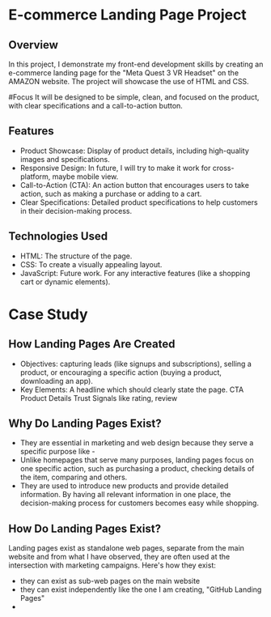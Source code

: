 # E-commerce Landing Page Project

## Overview
In this project, I demonstrate my front-end development skills by creating an e-commerce landing page for the "Meta Quest 3 VR Headset" on the AMAZON website. The project will showcase the use of HTML and CSS. 

#Focus
It will be designed to be simple, clean, and focused on the product, with clear specifications and a call-to-action button.

## Features
- Product Showcase: Display of product details, including high-quality images and specifications.
- Responsive Design: In future, I will try to make it work for cross-platform, maybe mobile view.
- Call-to-Action (CTA): An action button that encourages users to take action, such as making a purchase or adding to a cart.
- Clear Specifications: Detailed product specifications to help customers in their decision-making process.
  
## Technologies Used
- HTML: The structure of the page.
- CSS: To create a visually appealing layout.
- JavaScript: Future work. For any interactive features (like a shopping cart or dynamic elements).

# Case Study
## How Landing Pages Are Created
- Objectives: capturing leads (like signups and subscriptions), selling a product, or encouraging a specific action (buying a product, downloading an app).
- Key Elements:
  A headline which should clearly state the page.
  CTA
  Product Details
  Trust Signals like rating, review

## Why Do Landing Pages Exist?
- They are essential in marketing and web design because they serve a specific purpose like -
- Unlike homepages that serve many purposes, landing pages focus on one specific action, such as purchasing a product, checking details of the item, comparing and others.
- They are used to introduce new products and provide detailed information. By having all relevant information in one place, the decision-making process for customers becomes easy while shopping.

## How Do Landing Pages Exist?
Landing pages exist as standalone web pages, separate from the main website and from what I have observed, they are often used at the intersection with marketing campaigns. Here's how they exist:
- they can exist as sub-web pages on the main website
- they can exist independently like the one I am creating, "GitHub Landing Pages"
- 







  
